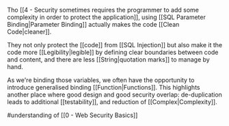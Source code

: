 Tho [[4 - Security sometimes requires the programmer to add some complexity in order to protect the application]], using [[SQL Parameter Binding|Parameter Binding]] actually makes the code [[Clean Code|cleaner]].

They not only protect the [[code]] from [[SQL Injection]] but also make it the code more [[Legibility|legible]] by defining clear boundaries between code and content, and there are less [[String|quotation marks]] to manage by hand.

As we're binding those variables, we often have the opportunity to introduce generalised binding [[Function|Functions]]. This highlights another place where good design and good security overlap: de-duplication leads to additional [[testability]], and reduction of [[Complex|Complexity]].

#understanding of [[0 - Web Security Basics]]

